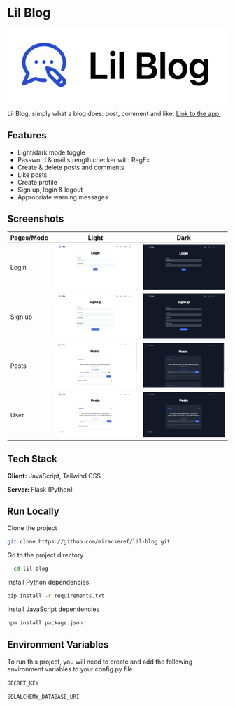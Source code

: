 # Lil Blog

![Logo](https://github.com/miracseref/lil-blog/blob/main/website/static/images/lil-blog-logo.png)

Lil Blog, simply what a blog does: post, comment and like.
[Link to the app.]()

## Features

- Light/dark mode toggle
- Password & mail strength checker with RegEx
- Create & delete posts and comments
- Like posts
- Create profile
- Sign up, login & logout
- Appropriate warning messages

## Screenshots

| Pages/Mode | Light                                                                                                     | Dark                                                                                                    |
| ---------- | --------------------------------------------------------------------------------------------------------- | ------------------------------------------------------------------------------------------------------- |
| Login      | ![Login Light](https://github.com/miracseref/lil-blog/blob/main/website/static/images/login_light.png)    | ![Login Dark](https://github.com/miracseref/lil-blog/blob/main/website/static/images/login_dark.png)    |
| Sign up    | ![Sign Up Light](https://github.com/miracseref/lil-blog/blob/main/website/static/images/signup_light.png) | ![Sign Up Dark](https://github.com/miracseref/lil-blog/blob/main/website/static/images/signup_dark.png) |
| Posts      | ![Posts Light](https://github.com/miracseref/lil-blog/blob/main/website/static/images/posts_light.png)    | ![Posts Dark](https://github.com/miracseref/lil-blog/blob/main/website/static/images/posts_dark.png)    |
| User       | ![User Light](https://github.com/miracseref/lil-blog/blob/main/website/static/images/user_light.png)      | ![User Dark](https://github.com/miracseref/lil-blog/blob/main/website/static/images/user_dark.png)      |

## Tech Stack

**Client:** JavaScript, Tailwind CSS

**Server:** Flask (Python)

## Run Locally

Clone the project

```bash
git clone https://github.com/miracseref/lil-blog.git
```

Go to the project directory

```bash
  cd lil-blog
```

Install Python dependencies

```bash
pip install -r requirements.txt
```

Install JavaScript dependencies

```bash
npm install package.json
```

## Environment Variables

To run this project, you will need to create and add the following environment variables to your config.py file

`SECRET_KEY`

`SQLALCHEMY_DATABASE_URI`
